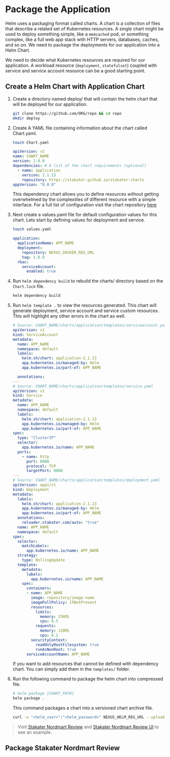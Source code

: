 # Package the Application

Helm uses a packaging format called charts. A chart is a collection of files that describe a related set of Kubernetes resources. A single chart might be used to deploy something simple, like a `memcached` pod, or something complex, like a full web app stack with HTTP servers, databases, caches, and so on. We need to package the deployments for our application into a Helm Chart.

We need to decide what Kubernetes resources are required for our application. A workload resource (`deployment`, `statefulset`) coupled with service and service account resource can be a good starting point.

## Create a Helm Chart with Application Chart

1. Create a directory named deploy/ that will contain the helm chart that will be deployed for our application.

   ```sh
   git clone https://github.com/ORG/repo && cd repo
   mkdir deploy
   ```

1. Create A YAML file containing information about the chart called Chart.yaml.

   ```sh
   touch Chart.yaml
   ```

   ```yaml
   apiVersion: v2
   name: CHART_NAME
   version: 1.0.0
   dependencies: # A list of the chart requirements (optional)
     - name: application
       version: 2.1.13
       repository: https://stakater.github.io/stakater-charts
   appVersion: "0.0.0"
   ```

    This dependency chart allows you to define resources without getting overwhelmed by the complexities of different resource with a simple interface. For a full list of configuration visit the chart repository [here](https://github.com/stakater/application)

1. Next create a values.yaml file for default configuration values for this chart. Lets start by defining values for deployment and service.

   ```sh
   touch values.yaml
   ```

    ```yaml
    application:
      applicationName: APP_NAME
      deployment:
        repository: NEXUS_DOCKER_REG_URL
        tag: 1.0.0
      rbac:
        serviceAccount:
          enabled: true
    ```

1. Run `helm dependency build` to rebuild the charts/ directory based on the `Chart.lock` file.

    ```sh
    helm dependency build
    ```

1. Run `helm template .` to view the resources generated. This chart will generate deployment, service account and service custom resources. This will highlight any other errors in the chart as well.

    ```yaml
    # Source: CHART_NAME/charts/application/templates/serviceaccount.yaml
    apiVersion: v1
    kind: ServiceAccount
    metadata:
      name: APP_NAME
      namespace: default
      labels:
        helm.sh/chart: application-2.1.13
        app.kubernetes.io/managed-by: Helm
        app.kubernetes.io/part-of: APP_NAME
    
      annotations:
    ---
    # Source: CHART_NAME/charts/application/templates/service.yaml
    apiVersion: v1
    kind: Service
    metadata:
      name: APP_NAME
      namespace: default
      labels:
        helm.sh/chart: application-2.1.13
        app.kubernetes.io/managed-by: Helm
        app.kubernetes.io/part-of: APP_NAME
    spec:  
      type: "ClusterIP"
      selector:
        app.kubernetes.io/name: APP_NAME
      ports:
        - name: http
          port: 8080
          protocol: TCP
          targetPort: 8080
    ---
    # Source: CHART_NAME/charts/application/templates/deployment.yaml
    apiVersion: apps/v1
    kind: Deployment
    metadata:
      labels:
        helm.sh/chart: application-2.1.13
        app.kubernetes.io/managed-by: Helm
        app.kubernetes.io/part-of: APP_NAME
      annotations: 
        reloader.stakater.com/auto: "true"
      name: APP_NAME
      namespace: default
    spec:
      selector:
        matchLabels:
          app.kubernetes.io/name: APP_NAME
      strategy:
        type: RollingUpdate
      template:
        metadata:
          labels:
            app.kubernetes.io/name: APP_NAME
        spec:
          containers:
          - name: APP_NAME
            image: repository/image-name
            imagePullPolicy: IfNotPresent
            resources:
              limits:
                memory: 256Mi
                cpu: 0.5
              requests:
                memory: 128Mi
                cpu: 0.1
            securityContext:
              readOnlyRootFilesystem: true
              runAsNonRoot: true
          serviceAccountName: APP_NAME
    ```

    If you want to add resources that cannot be defined with dependency chart. You can simply add them in the `templates/` folder.

1. Run the following command to package the helm chart into compressed file.

   ```sh
   # helm package [CHART_PATH]
   helm package .
   ```

   This command packages a chart into a versioned chart archive file.

   ```sh
   curl -u "<helm_user>":"<helm_password>" NEXUS_HELM_REG_URL --upload-file "CHART_NAME-CHART_VERSION.tgz"
   ```

> Visit [Stakater Nordmart Review](https://github.com/stakater-lab/stakater-nordmart-review/tree/main/deploy) and [Stakater Nordmart Review UI](https://github.com/stakater-lab/stakater-nordmart-review/tree/main/deploy)  to see an example.

## Package Stakater Nordmart Review
